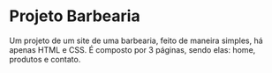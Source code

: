 # Projeto Barbearia
Um projeto de um site de uma barbearia, feito de maneira simples, há apenas HTML e CSS. É composto por 3 páginas, sendo elas: home, produtos e contato.
